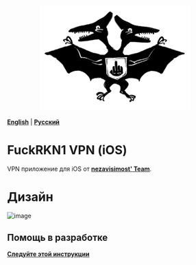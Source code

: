 <p align="center">
  <img src="./media/logofckrkn.jpg" width="350" title="FuckRKN1">
</p>

[**English**](./README.md) | [**Русский**](./README-ru.md) 

# FuckRKN1 VPN (iOS)
VPN приложение для iOS от [**nezavisimost' Team**](https://github.com/nezavisimost).

<!--
# Функции

# Стек
-->

# Дизайн
![image](https://user-images.githubusercontent.com/6414316/181246606-6b245c4a-99ec-4b1d-8f40-fdd82bdc1ae3.png)

## Помощь в разработке
[**Следуйте этой инструкции**](./CONTRIBUTION-ru.md)

<!-- # Screencast -->
